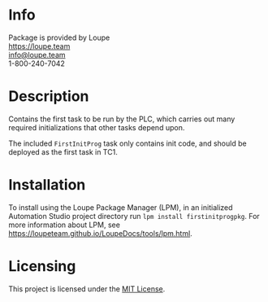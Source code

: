 # Info
Package is provided by Loupe  
https://loupe.team  
info@loupe.team  
1-800-240-7042  

# Description
Contains the first task to be run by the PLC, which carries out many required initializations that other tasks depend upon. 

The included `FirstInitProg` task only contains init code, and should be deployed as the first task in TC1. 

# Installation
To install using the Loupe Package Manager (LPM), in an initialized Automation Studio project directory run `lpm install firstinitprogpkg`. For more information about LPM, see https://loupeteam.github.io/LoupeDocs/tools/lpm.html.

# Licensing

This project is licensed under the [MIT License](LICENSE).